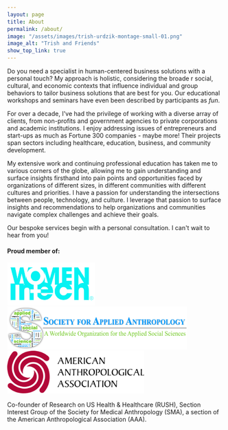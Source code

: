```yaml
---
layout: page
title: About
permalink: /about/
image: "/assets/images/trish-urdzik-montage-small-01.png"
image_alt: "Trish and Friends"
show_top_link: true
---
```


Do you need a specialist in human-centered business solutions with a personal touch? My approach is holistic, considering the broade r social, cultural, and economic contexts that influence individual and group behaviors to tailor business solutions that are best for you. Our educational workshops and seminars have even been described by participants as *fun*.   

For over a decade, I've had the privilege of working with a diverse array of clients, from non-profits and government agencies to private corporations and academic institutions. I enjoy addressing issues of entrepreneurs and start-ups as much as Fortune 300 companies - maybe more! Their projects span sectors including healthcare, education, business, and community development. 

My extensive work and continuing professional education has taken me to various corners of the globe, allowing me to gain understanding and surface insights firsthand into pain points and opportunities faced by organizations of different sizes, in different communities with different cultures and priorities. I have a passion for understanding the intersections between people, technology, and culture. I leverage that passion to surface insights and recommendations to help organizations and communities navigate complex challenges and achieve their goals.

Our bespoke services begin with a personal consultation. I can't wait to hear from you!

#### Proud member of:

<img src="/assets/images/womenintech-logo-2024.png" alt="WIT Logo" style= "height: 100px;"/>

<img src="/assets/images/sfaa-logo.png" alt="SfAA Logo" style="height: 100px;"/>

<img src="/assets/images/aaa-logo.svg" alt="AAA Logo" style="height: 100px;"/>

Co-founder of Research on US Health & Healthcare (RUSH), Section Interest Group of the Society for Medical Anthropology (SMA), a section of the American Anthropological Association (AAA).
